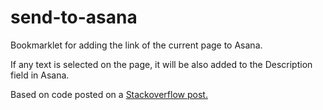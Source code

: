 # send-to-asana
Bookmarklet for adding the link of the current page to Asana. 

If any text is selected on the page, it will be also added to the Description field in Asana.

Based on code posted on a [Stackoverflow post.](http://stackoverflow.com/questions/18691610/asana-javascript-bookmarklet-to-create-a-new-task)